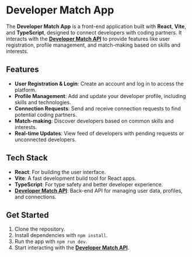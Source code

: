 # Developer Match App

The **Developer Match App** is a front-end application built with **React**, **Vite**, and **TypeScript**, designed to connect developers with coding partners. It interacts with the **[Developer Match API](https://github.com/saddamarbaa/node-express-mongodb-developer-match-rest-api)** to provide features like user registration, profile management, and match-making based on skills and interests.

## Features
- **User Registration & Login**: Create an account and log in to access the platform.
- **Profile Management**: Add and update your developer profile, including skills and technologies.
- **Connection Requests**: Send and receive connection requests to find potential coding partners.
- **Match-making**: Discover developers based on common skills and interests.
- **Real-time Updates**: View feed of developers with pending requests or unconnected developers.

## Tech Stack
- **React**: For building the user interface.
- **Vite**: A fast development build tool for React apps.
- **TypeScript**: For type safety and better developer experience.
- **[Developer Match API](https://github.com/saddamarbaa/node-express-mongodb-developer-match-rest-api)**: Back-end API for managing user data, profiles, and connections.

## Get Started
1. Clone the repository.
2. Install dependencies with `npm install`.
3. Run the app with `npm run dev`.
4. Start interacting with the **[Developer Match API](https://github.com/saddamarbaa/node-express-mongodb-developer-match-rest-api)**.
